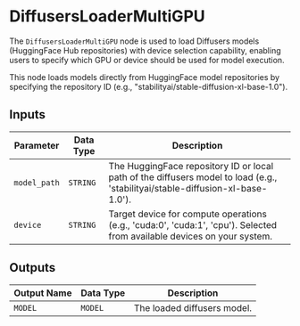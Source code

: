 # DiffusersLoaderMultiGPU

The `DiffusersLoaderMultiGPU` node is used to load Diffusers models (HuggingFace Hub repositories) with device selection capability, enabling users to specify which GPU or device should be used for model execution.

This node loads models directly from HuggingFace model repositories by specifying the repository ID (e.g., "stabilityai/stable-diffusion-xl-base-1.0").

## Inputs

| Parameter | Data Type | Description |
| --- | --- | --- |
| `model_path` | `STRING` | The HuggingFace repository ID or local path of the diffusers model to load (e.g., 'stabilityai/stable-diffusion-xl-base-1.0'). |
| `device` | `STRING` | Target device for compute operations (e.g., 'cuda:0', 'cuda:1', 'cpu'). Selected from available devices on your system. |

## Outputs

| Output Name | Data Type | Description |
| --- | --- | --- |
| `MODEL` | `MODEL` | The loaded diffusers model. |
